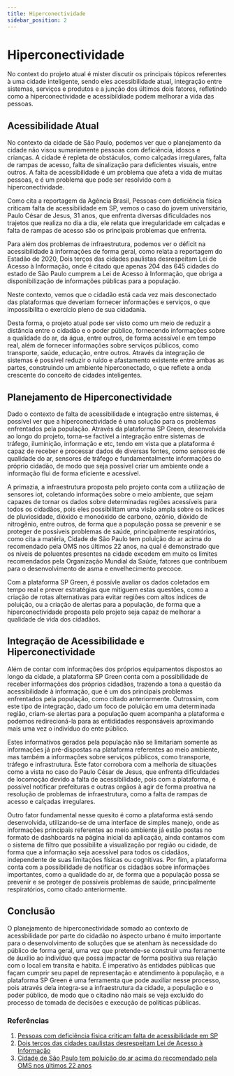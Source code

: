 ```yaml
---
title: Hiperconectividade
sidebar_position: 2
---
```


# Hiperconectividade
No context do projeto atual é mister discutir os principais tópícos referentes à uma cidade inteligente, sendo eles acessibilidade atual, integração entre sistemas, serviços e produtos e a junção dos últimos dois fatores, refletindo como a hiperconectividade e acessibildiade podem melhorar a vida das pessoas.

## Acessibilidade Atual
No contexto da cidade de São Paulo, podemos ver que o planejamento da cidade não visou sumariamente pessoas com deficiência, idosos e crianças. A cidade é repleta de obstáculos, como calçadas irregulares, falta de rampas de acesso, falta de sinalização para deficientes visuais, entre outros. A falta de acessibilidade é um problema que afeta a vida de muitas pessoas, e é um problema que pode ser resolvido com a hiperconectividade.

Como cita a reportagem da Agência Brasil, Pessoas com deficiência física criticam falta de acessibilidade em SP, vemos o caso do jovem universitário, Paulo César de Jesus, 31 anos, que enfrenta diversas dificuldades nos trajetos que realiza no dia a dia, ele relata que irregularidade em calçadas e falta de rampas de acesso são os principais problemas que enfrenta.

Para além dos problemas de infraestrutura, podemos ver o déficit na acessibilidade à informações de forma geral, como relata a reportagem do Estadão de 2020, Dois terços das cidades paulistas desrespeitam Lei de Acesso à Informação, onde é citado que apenas 204 das 645 cidades do estado de São Paulo cumprem a Lei de Acesso à Informação, que obriga a disponibilização de informações públicas para a população.

Neste contexto, vemos que o cidadão está cada vez mais desconectado das plataformas que deveriam fornecer informações e serviços, o que impossibilita o exercício pleno de sua cidadania.

Desta forma, o projeto atual pode ser visto como um meio de reduzir a distância entre o cidadão e o poder público, fornecendo informações sobre a qualidade do ar, da água, entre outros, de forma acessível e em tempo real, além de fornecer informações sobre serviços públicos, como transporte, saúde, educação, entre outros. Através da integração de sistemas é possível reduzir o ruído e afastamento existente entre ambas as partes, construindo um ambiente hiperconectado, o que reflete a onda crescente do conceito de cidades inteligentes.

## Planejamento de Hiperconectividade
Dado o contexto de falta de acessibilidade e integração entre sistemas, é possível ver que a hiperconectividade é uma solução para os problemas enfrentados pela população. Através da plataforma SP Green, desenvolvida ao longo do projeto, torna-se factível a integração entre sistemas de tráfego, iluminição, informação e etc, tendo em vista que a plataforma é capaz de receber e processar dados de diversas fontes, como sensores de qualidade do ar, sensores de tráfego e fundamentalmente informações do próprio cidadão, de modo que seja possível criar um ambiente onde a informação flui de forma eficiente e acessível.

A primazia, a infraestrutura proposta pelo projeto conta com a utilização de sensores iot, coletando informações sobre o meio ambiente, que sejam capazes de tornar os dados sobre determinadas regiões acessíveis para todos os cidadãos, pois eles possibilitam uma visão ampla sobre os indices de pluviosidade, dióxido e monoóxido de carbono, ozônio, dióxido de nitrogênio, entre outros, de forma que a população possa se prevenir e se proteger de possíveis problemas de saúde, principalmente respiratórios, como cita a matéria, Cidade de São Paulo tem poluição do ar acima do recomendado pela OMS nos últimos 22 anos, na qual é demonstrado que os níveis de poluentes presentes na cidade excedem em muito os limites recomendados pela Organização Mundial da Saúde, fatores que contribuem para o desenvolvimento de asma e envelhecimento precoce.

Com a plataforma SP Green, é possívle avaliar os dados coletados em tempo real e prever estratégias que mitiguem estas questões, como a criação de rotas alternativas para evitar regiões com altos índices de poluição, ou a criação de alertas para a população, de forma que a hiperconectividade proposta pelo projeto seja capaz de melhorar a qualidade de vida dos cidadãos.


## Integração de Acessibilidade e Hiperconectividade
Além de contar com informações dos próprios equipamentos dispostos ao longo da cidade, a plataforma SP Green conta com a possibilidade de receber informações dos próprios cidadãos, trazendo a tona a questão da acessibilidade à informação, que é um dos principais problemas enfrentados pela população, como citado anteriormente. Outrossim, com este tipo de integração, dado um foco de poluição em uma determinada região, criam-se alertas para a população quem acompanha a plataforma e podemos redirecioná-la para as entididades responsáveis aproximando mais uma vez o indivíduo do ente público. 

Estes informativos gerados pela população não se limitariam somente as informações já pré-dispostas na plataforma referentes ao meio ambiente, mas também a informações sobre serviços públicos, como transporte, tráfego e infrastrutura. Este fator corrobora com a melhoria de situações como a vista no caso do Paulo César de Jesus, que enfrenta dificuldades de locomoção devido a falta de acessibilidade, pois com a plataforma, é possível notificar prefeituras e outras orgãos à agir de forma proativa na resolução de problemas de infraestrutura, como a falta de rampas de acesso e calçadas irregulares. 

Outro fator fundamental nesse quesito é como a plataforma está sendo desenvolvida, utilizando-se de uma interface de simples manejo, onde as informações principais referentes ao meio ambiente já estão postas no formato de dashboards na página inicial da aplicação, ainda contamos com o sistema de filtro que possibilite a visualização por região ou cidade, de forma que a informação seja acessível para todos os cidadãos, independente de suas limitações físicas ou cognitivas. Por fim, a plataforma conta com a possibilidade de notificar os cidadãos sobre informações importantes, como a qualidade do ar, de forma que a população possa se prevenir e se proteger de possíveis problemas de saúde, principalmente respiratórios, como citado anteriormente.

## Conclusão
O planejamento de hiperconectividade somado ao contexto de acessbilidade por parte do cidadão no àspecto urbano é muito importante para o desenvolvimento de soluções que se atenham às necessidade do público de forma geral, uma vez que pretende-se construir uma ferramente de áuxilio ao indivíduo que possa impactar de forma positiva sua relação com o local em transita e habita. É imperativo às entidades públicas que façam cumprir seu papel de representação e atendimento à população, e a plataforma SP Green é uma ferramenta que pode auxiliar nesse processo, pois através dela integra-se a infraestrutura da cidade, a população e o poder público, de modo que o citadino não mais se veja excluído do processo de tomada de decisões e execução de políticas públicas.

### Referências
1. [Pessoas com deficiência física criticam falta de acessibilidade em SP](https://agenciabrasil.ebc.com.br/geral/noticia/2019-09/pessoas-com-deficiencia-fisica-criticam-falta-de-acessibilidade-em-sp)
2. [Dois terços das cidades paulistas desrespeitam Lei de Acesso à Informação](https://www.estadao.com.br/politica/dois-tercos-das-cidades-paulistas-desrespeitam-lei-de-acesso-a-informacao/)
3. [Cidade de São Paulo tem poluição do ar acima do recomendado pela OMS nos últimos 22 anos](https://energiaeambiente.org.br/cidade-de-sao-paulo-tem-poluicao-do-ar-acima-do-recomendado-pela-oms-nos-ultimos-22-anos-20220526)
